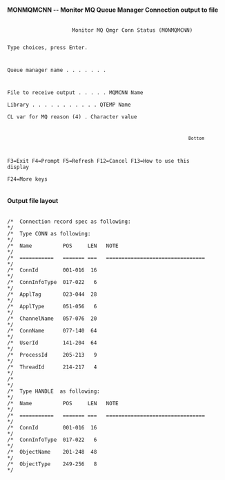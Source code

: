 <h4>MONMQMCNN -- Monitor MQ Queue Manager Connection output to file</h4>
<code>
                     Monitor MQ Qmgr Conn Status (MONMQMCNN)                    
                                                                                
 Type choices, press Enter.                                                     
                                                                                
 Queue manager name . . . . . . .                                               
                                                                                
 File to receive output . . . . .   MQMCNN        Name                          
   Library  . . . . . . . . . . .     QTEMP       Name                          
 CL var for MQ reason      (4)  .                 Character value               
                                                                                
                                                                                
                                                                                
                                                                                
                                                                                
                                                                                
                                                                                
                                                                                
                                                                                
                                                                                
                                                                                
                                                                         Bottom 
 F3=Exit   F4=Prompt   F5=Refresh   F12=Cancel   F13=How to use this display    
 F24=More keys                                                                  
</code>
<h4>Output file layout</h4>
<code>
/*  Connection record spec as following:                             */
/*  Type CONN as following:                                          */
/*  Name          POS     LEN   NOTE                                 */
/*  ===========   ======= ===   ================================     */
/*  ConnId        001-016  16                                        */
/*  ConnInfoType  017-022   6                                        */
/*  ApplTag       023-044  28                                        */
/*  ApplType      051-056   6                                        */
/*  ChannelName   057-076  20                                        */
/*  ConnName      077-140  64                                        */
/*  UserId        141-204  64                                        */
/*  ProcessId     205-213   9                                        */
/*  ThreadId      214-217   4                                        */
/*                                                                   */
/*  Type HANDLE  as following:                                       */
/*  Name          POS     LEN   NOTE                                 */
/*  ===========   ======= ===   ================================     */
/*  ConnId        001-016  16                                        */
/*  ConnInfoType  017-022   6                                        */
/*  ObjectName    201-248  48                                        */
/*  ObjectType    249-256   8                                        */
</code>
